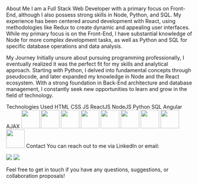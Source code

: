 About Me
I am a Full Stack Web Developer with a primary focus on Front-End, although I also possess strong skills in Node, Python, and SQL. My experience has been centered around development with React, using methodologies like Redux to create dynamic and appealing user interfaces. While my primary focus is on the Front-End, I have substantial knowledge of Node for more complex development tasks, as well as Python and SQL for specific database operations and data analysis.

My Journey
Initially unsure about pursuing programming professionally, I eventually realized it was the perfect fit for my skills and analytical approach. Starting with Python, I delved into fundamental concepts through pseudocode, and later expanded my knowledge in Node and the React ecosystem. With a strong foundation in Back-End architecture and database management, I constantly seek new opportunities to learn and grow in the field of technology.

Technologies Used
HTML	CSS	JS	ReactJS	NodeJS	Python	SQL	Angular	AJAX
<img src="https://upload.wikimedia.org/wikipedia/commons/6/61/HTML5_logo_and_wordmark.svg" width="50">	<img src="https://upload.wikimedia.org/wikipedia/commons/d/d5/CSS3_logo_and_wordmark.svg" width="50">	<img src="https://upload.wikimedia.org/wikipedia/commons/9/99/Unofficial_JavaScript_logo_2.svg" width="50">	<img src="https://cdn.worldvectorlogo.com/logos/react-2.svg" width="50">	<img src="https://upload.wikimedia.org/wikipedia/commons/d/d9/Node.js_logo.svg" width="50">	<img src="https://www.python.org/static/img/python-logo.png" width="50">	<img src="https://img.icons8.com/color/48/000000/sql.png" width="50">	<img src="https://cdn.iconscout.com/icon/free/png-256/angular-3-226070.png" width="50">	<img src="https://cdn.iconscout.com/icon/free/png-256/ajax-226594.png" width="50">
Contact
You can reach out to me via LinkedIn or email:

<img src="https://img.icons8.com/color/96/000000/linkedin.png">
<img src="https://img.icons8.com/color/96/000000/gmail.png">

Feel free to get in touch if you have any questions, suggestions, or collaboration proposals!

